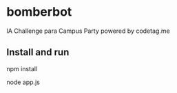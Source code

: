 bomberbot
=========

IA Challenge para Campus Party powered by codetag.me



Install and run
----------------

npm install

node app.js

